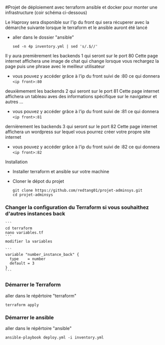 #Projet de déploiement avec terraform ansible et docker pour monter une infrastructure (coir schéma ci-dessous)


Le Haproxy sera disponible sur l'ip du front qui sera récuperer avec la démarche suivante lorsque le terraform et le ansible auront été lancé

  - aller dans le dossier "ansible" 
    ```
    sed -n 4p inventory.yml | sed 's/.$//'
    ```

Il y aura premièrement les backends 1 qui seront sur le port 80
Cette page internet affichera une image de chat qui change lorsque vous rechargez la page puis une phrase avec le meilleur utilisateur

 - vous pouvez y accéder grâce à l'ip du front suivi de  :80  ce qui donnera `<ip front>:80`

deuxièmement les backends 2 qui seront sur le port 81
Cette page internet affichera un tableau aves des informations spécifique sur le navigateur et autres ...

 - vous pouvez y accéder grâce à l'ip du front suivi de  :81  ce qui donnera `<ip front>:81`

dernièrement les backends 3 qui seront sur le port 82
Cette page internet affichera un wordpress sur lequel vous pourrez créer votre propre site internet

 - vous pouvez y accéder grâce à l'ip du front suivi de  :82  ce qui donnera `<ip front>:82`



Installation

- Installer terraform et ansible sur votre machine
- Cloner le dépot du projet

  ```
  git clone https://github.com/redtang01/projet-adminsys.git
  cd projet-adminsys
  ```

### Changer la configuration du Terraform si vous souhaithez d'autres instances back

    ```
    cd terraform
    nano variables.tf
    ```
    modifier la variables

    ```
    variable "number_instance_back" {
      type    = number
      default = 3
    }
    ```
    
### Démarrer le Terraform

aller dans le répêrtoire "terraform"

```
terraform apply
```

### Démarrer le ansible 

aller dans le répêrtoire "ansible"

```
ansible-playbook deploy.yml -i inventory.yml
```

